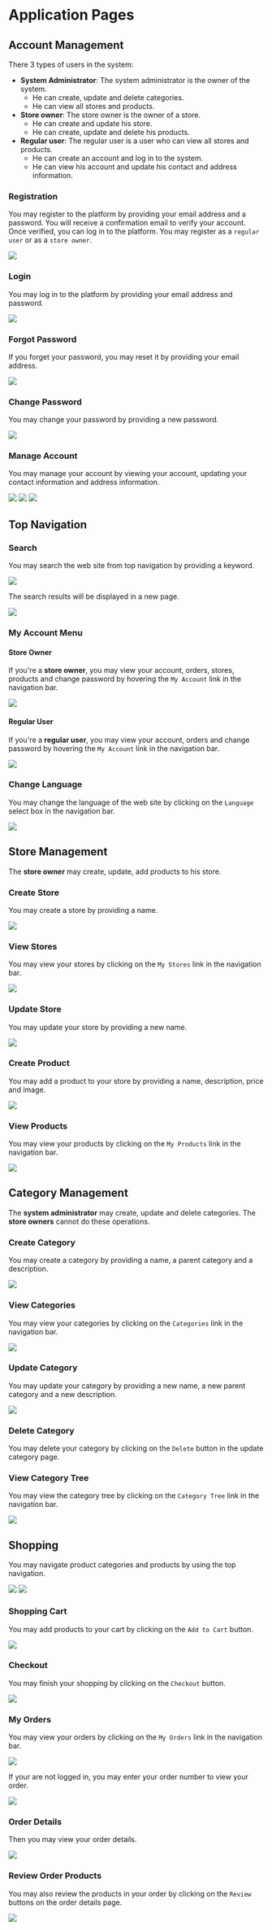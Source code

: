 # Application Pages

## Account Management

There 3 types of users in the system:
- **System Administrator**: The system administrator is the owner of the system. 
  - He can create, update and delete categories.
  - He can view all stores and products.
- **Store owner**: The store owner is the owner of a store. 
  - He can create and update his store.
  - He can create, update and delete his products.
- **Regular user**: The regular user is a user who can view all stores and products.
  - He can create an account and log in to the system.
  - He can view his account and update his contact and address information.

### Registration

You may register to the platform by providing your email address and a password. 
You will receive a confirmation email to verify your account. 
Once verified, you can log in to the platform.
You may register as a `regular user` or as a `store owner`.

![](images/register1.png)

### Login

You may log in to the platform by providing your email address and password.

![](images/login1.png)

### Forgot Password

If you forget your password, you may reset it by providing your email address.

![](images/forgot-password1.png )

### Change Password

You may change your password by providing a new password.

![](images/change-password1.png)

### Manage Account

You may manage your account by viewing your account, updating your contact information and address information.

![](images/manage-account1.png)
![](images/manage-account2.png)
![](images/manage-account3.png)

## Top Navigation

### Search
You may search the web site from top navigation by providing a keyword.

![](images/top-nav1.png)

The search results will be displayed in a new page.

![](images/search1.png)

### My Account Menu 

#### Store Owner

If you're a **store owner**, you may view your account, orders, stores, products and change password by hovering the `My Account` link in the navigation bar.

![](images/top-nav2.png)

#### Regular User

If you're a **regular user**, you may view your account, orders and change password by hovering the `My Account` link in the navigation bar.

![](images/top-nav4.png)

### Change Language

You may change the language of the web site by clicking on the `Language` select box in the navigation bar.

![](images/top-nav3.png)

## Store Management

The **store owner** may create, update, add products to his store.

### Create Store

You may create a store by providing a name.

![](images/create-store1.png)

### View Stores

You may view your stores by clicking on the `My Stores` link in the navigation bar.

![](images/view-stores1.png)

### Update Store

You may update your store by providing a new name.

![](images/update-store1.png)

### Create Product

You may add a product to your store by providing a name, description, price and image.

![](images/create-product1.png)

### View Products

You may view your products by clicking on the `My Products` link in the navigation bar.

![](images/view-products1.png)

## Category Management

The **system administrator** may create, update and delete categories.
The **store owners** cannot do these operations.

### Create Category

You may create a category by providing a name, a parent category and a description.

![](images/create-category1.png)

### View Categories

You may view your categories by clicking on the `Categories` link in the navigation bar.

![](images/view-categories1.png)

### Update Category

You may update your category by providing a new name, a new parent category and a new description.

![](images/update-category1.png)

### Delete Category

You may delete your category by clicking on the `Delete` button in the update category page.

### View Category Tree

You may view the category tree by clicking on the `Category Tree` link in the navigation bar.

![](images/view-category-tree1.png)

## Shopping

You may navigate product categories and products by using the top navigation.

![](images/category-navigation1.png)
![](images/category-navigation2.png)

### Shopping Cart

You may add products to your cart by clicking on the `Add to Cart` button.

![](images/shopping-cart1.png)

### Checkout

You may finish your shopping by clicking on the `Checkout` button.

![](images/checkout1.png)

### My Orders

You may view your orders by clicking on the `My Orders` link in the navigation bar.

![](images/my-orders1.png)

If your are not logged in, you may enter your order number to view your order.

![](images/my-orders2.png)

### Order Details

Then you may view your order details.

![](images/order-details1.png)

### Review Order Products

You may also review the products in your order by clicking on the `Review` buttons on the order details page.

![](images/review-order1.png)

